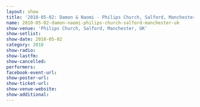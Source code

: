```yaml
---
layout: show
title: '2010-05-02: Damon & Naomi - Philips Church, Salford, Manchester, UK'
name: 2010-05-02-damon-naomi-philips-church-salford-manchester-uk
show-venue: 'Philips Church, Salford, Manchester, UK'
show-setlist: 
show-date: 2010-05-02
category: 2010
show-radio: 
show-lastfm: 
show-cancelled: 
performers: 
facebook-event-url: 
show-poster-url: 
show-ticket-url: 
show-venue-website: 
show-additional: 
---
```


